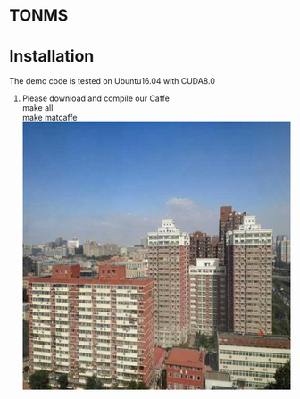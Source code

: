 # TONMS
Installation
====
The demo code is tested on Ubuntu16.04 with CUDA8.0
1. Please download and compile our Caffe  
  make all    
  make matcaffe  
  ![](https://github.com/hong-ye/TONMS/blob/master/0001_0.8_0.2.jpg)
